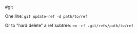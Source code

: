 #git 

One line: `git update-ref -d path/to/ref`

Or to "hard delete" a ref subtree: `rm -rf .git/refs/path/to/ref`
